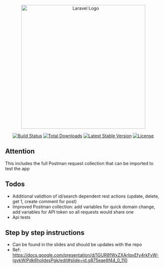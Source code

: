 <p align="center"><a href="https://laravel.com" target="_blank"><img src="https://raw.githubusercontent.com/laravel/art/master/logo-lockup/5%20SVG/2%20CMYK/1%20Full%20Color/laravel-logolockup-cmyk-red.svg" width="400" alt="Laravel Logo"></a></p>

<p align="center">
<a href="https://travis-ci.org/laravel/framework"><img src="https://travis-ci.org/laravel/framework.svg" alt="Build Status"></a>
<a href="https://packagist.org/packages/laravel/framework"><img src="https://img.shields.io/packagist/dt/laravel/framework" alt="Total Downloads"></a>
<a href="https://packagist.org/packages/laravel/framework"><img src="https://img.shields.io/packagist/v/laravel/framework" alt="Latest Stable Version"></a>
<a href="https://packagist.org/packages/laravel/framework"><img src="https://img.shields.io/packagist/l/laravel/framework" alt="License"></a>
</p>

## Attention

This includes the full Postman request collection that can be imported to test the app

## Todos

-   Additional validtion of id/search dependent rest actions (update, delete, get 1, create comment for post)
-   Improved Postman collection: add variables for quick domain change, add variables for API token so all requests would share one
-   Api tests

## Step by step instructions

-   Can be found in the slides and should be updates with the repo
-   Ref: https://docs.google.com/presentation/d/1GUR8fWxZXArIpvEfy4rkFvW-igykWiPdk6hoIdesPgk/edit#slide=id.g875eae8f44_0_110
